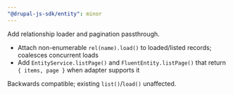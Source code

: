 ```yaml
---
"@drupal-js-sdk/entity": minor
---
```


Add relationship loader and pagination passthrough.

- Attach non-enumerable `rel(name).load()` to loaded/listed records; coalesces concurrent loads
- Add `EntityService.listPage()` and `FluentEntity.listPage()` that return `{ items, page }` when adapter supports it

Backwards compatible; existing `list()`/`load()` unaffected.

